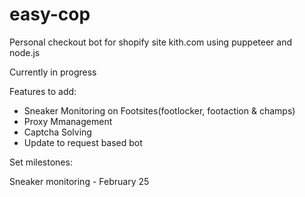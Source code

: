# easy-cop
Personal checkout bot for shopify site kith.com using puppeteer and node.js

Currently in progress


Features to add:

- Sneaker Monitoring on Footsites(footlocker, footaction & champs)
- Proxy Mmanagement
- Captcha Solving
- Update to request based bot


Set milestones:

Sneaker monitoring - February 25
